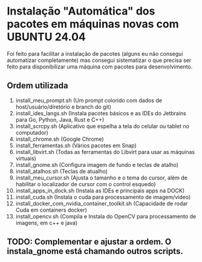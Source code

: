 # Instalação "Automática" dos pacotes em máquinas novas com UBUNTU 24.04

Foi feito para facilitar a instalação de pacotes (alguns eu não consegui automatizar completamente) 
mas consegui sistematizar o que precisa ser feito para disponibilizar uma máquina com pacotes para desenvolvimento.

## Ordem utilizada
 1)  install_meu_prompt.sh   (Um prompt colorido com dados de host/usuário/diretório e branch do git)
 2)  install_ides_langs.sh   (Instala pacotes básicos e as IDEs do Jetbrains para Go, Python, Java, Rust e C++)
 3)  install_scrcpy.sh       (Aplicativo que espelha a tela do celular ou tablet no computador)
 4)  install_chrome.sh       (Google Chrome)
 5)  install_ferramentas.sh  (Vários pacotes em Snap)
 6)  install_libvirt.sh      (Todas as ferramentas do Libvirt para usar as máquinas virtuais)
 7)  install_gnome.sh        (Configura imagem de fundo e teclas de atalho)
 8)  install_atalhos.sh      (Teclas de atualho)
 9)  install_meu_cursor.sh   (Ajusta o tamanho e o tema do cursor, além de habilitar o localizador de cursor com o control esquedo)
 10) install_apps_in_dock.sh (Instala as IDEs e principais apps na DOCK)
 11) install_cuda.sh         (Instala o cuda para processamento de imagem/video)
 12) install_docker_com_nvidia_container_toolkit.sh (Capacidade de rodar Cuda em containers docker)
 13) install_opencv.sh       (Compila e Instala do OpenCV para processamento de imagens, em c++ e java)


## TODO: Complementar e ajustar a ordem. O instala_gnome está chamando outros scripts.
